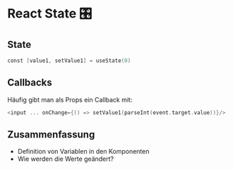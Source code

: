 # React State 🎛️

## State
```swift
const [value1, setValue1] = useState(0)
```

## Callbacks

Häufig gibt man als Props ein Callback mit:

```swift
<input ... onChange={() => setValue1(parseInt(event.target.value))}/> 
```

## Zusammenfassung
- Definition von Variablen in den Komponenten
- Wie werden die Werte geändert?